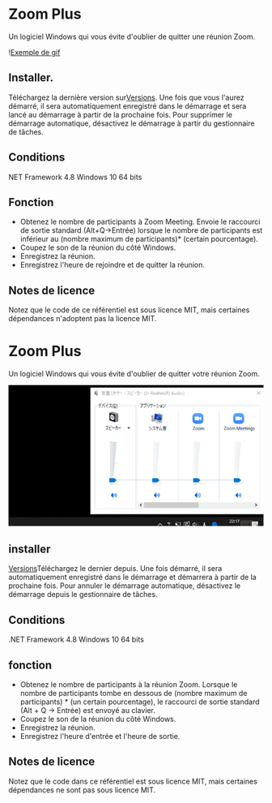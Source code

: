 # Zoom Plus

Un logiciel Windows qui vous évite d'oublier de quitter une réunion Zoom.

\![Exemple de gif](https://github.com/34j/ZoomCloser/blob/master/ExampleFast.gif)

## Installer.

Téléchargez la dernière version sur[Versions](https://github.com/34j/ZoomCloser/releases).
Une fois que vous l'aurez démarré, il sera automatiquement enregistré dans le démarrage et sera lancé au démarrage à partir de la prochaine fois. Pour supprimer le démarrage automatique, désactivez le démarrage à partir du gestionnaire de tâches.

## Conditions

NET Framework 4.8
Windows 10 64 bits

## Fonction

-   Obtenez le nombre de participants à Zoom Meeting. Envoie le raccourci de sortie standard (Alt+Q→Entrée) lorsque le nombre de participants est inférieur au (nombre maximum de participants)\* (certain pourcentage).
-   Coupez le son de la réunion du côté Windows.
-   Enregistrez la réunion.
-   Enregistrez l'heure de rejoindre et de quitter la réunion.

## Notes de licence

Notez que le code de ce référentiel est sous licence MIT, mais certaines dépendances n'adoptent pas la licence MIT.

# Zoom Plus

Un logiciel Windows qui vous évite d'oublier de quitter votre réunion Zoom.

![Sample Gif](https://github.com/34j/ZoomCloser/blob/master/ExampleFast.gif)

## installer

[Versions](https://github.com/34j/ZoomCloser/releases)Téléchargez le dernier depuis.
Une fois démarré, il sera automatiquement enregistré dans le démarrage et démarrera à partir de la prochaine fois. Pour annuler le démarrage automatique, désactivez le démarrage depuis le gestionnaire de tâches.

## Conditions

.NET Framework 4.8
Windows 10 64 bits

## fonction

-   Obtenez le nombre de participants à la réunion Zoom. Lorsque le nombre de participants tombe en dessous de (nombre maximum de participants) \* (un certain pourcentage), le raccourci de sortie standard (Alt + Q → Entrée) est envoyé au clavier.
-   Coupez le son de la réunion du côté Windows.
-   Enregistrez la réunion.
-   Enregistrez l'heure d'entrée et l'heure de sortie.

## Notes de licence

Notez que le code dans ce référentiel est sous licence MIT, mais certaines dépendances ne sont pas sous licence MIT.
